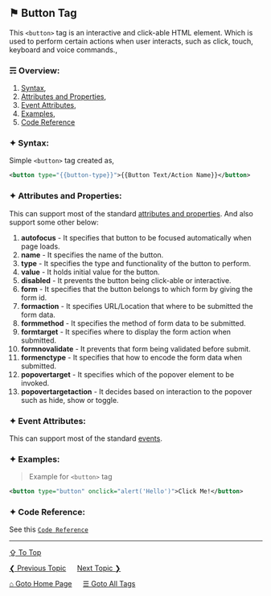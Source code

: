 ## &#9873; Button Tag
This `<button>` tag is an interactive and click-able HTML element. Which is used to perform certain actions when user interacts, such as click, touch, keyboard and voice commands., 

### &#9780; Overview:
1. [Syntax](#-syntax),
2. [Attributes and Properties](#-attributes-and-properties),
3. [Event Attributes](#-event-attributes),
4. [Examples](#-examples),
5. [Code Reference](#-code-reference)

### &#10022; Syntax:

Simple `<button>` tag created as, 
```xml
<button type="{{button-type}}">{{Button Text/Action Name}}</button>
```

### &#10022; Attributes and Properties:
This can support most of the standard [attributes and properties](../docs/attributes-and-properties.md).
And also support some other below:
1. **autofocus** - It specifies that button to be focused automatically when page loads.
2. **name** - It specifies the name of the button.
3. **type** - It specifies the type and functionality of the button to perform.
4. **value** - It holds initial value for the button.
5. **disabled** - It prevents the button being click-able or interactive.
6. **form** - It specifies that the button belongs to which form by giving the form id.
7. **formaction** - It specifies URL/Location that where to be submitted the form data.
8. **formmethod** - It specifies the method of form data to be submitted.
9. **formtarget** - It specifies where to display the form action when submitted.
10. **formnovalidate** - It prevents that form being validated before submit.
11. **formenctype** - It specifies that how to encode the form data when submitted.
12. **popovertarget** - It specifies which of the popover element to be invoked.
13. **popovertargetaction** - It decides based on interaction to the popover such as hide, show or toggle. 

### &#10022; Event Attributes:
This can support most of the standard [events](../docs/events.md).

### &#10022; Examples:
> Example for `<button>` tag
```xml
<button type="button" onclick="alert('Hello')">Click Me!</button>
```

### &#10022; Code Reference:
See this [`Code Reference`](../code/button-tag.html)

---
[&#8682; To Top](#-button-tag)

[&#10094; Previous Topic](./br-tag.md) &emsp; [Next Topic &#10095;](./canvas-tag.md)

[&#8962; Goto Home Page](../README.md) &emsp; [&#9776; Goto All Tags](../all-tags.md)
